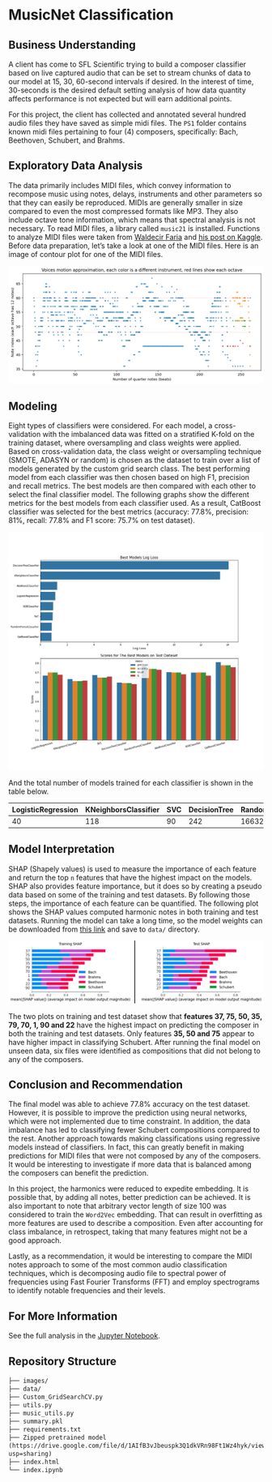 # MusicNet Classification 

## Business Understanding
A client has come to SFL Scientific trying to build a composer classifier based on live captured audio that can be set to stream chunks of data to our model at 15, 30, 60-second intervals if desired. In the interest of time, 30-seconds is the desired default setting analysis of how data quantity affects performance is not expected but will earn additional points. 

For this project, the client has collected and annotated several hundred audio files they have saved as simple midi files. The `PS1` folder contains known midi files pertaining to four (4) composers, specifically: Bach, Beethoven, Schubert, and Brahms. 

## Exploratory Data Analysis
The data primarily includes MIDI files, which convey information to recompose music using notes, delays, instruments and other parameters so that they can easily be reproduced. MIDIs are generally smaller in size compared to even the most compressed formats like MP3. They also include octave tone information, which means that spectral analysis is not necessary. To read MIDI files, a library called `music21` is installed. Functions to analyze MIDI files were taken from [Waldecir Faria]( https://towardsdatascience.com/midi-music-data-extraction-using-music21-and-word2vec-on-kaggle-cb383261cd4e) and [his post on Kaggle]( https://www.kaggle.com/code/wfaria/midi-music-data-extraction-using-music21). Before data preparation, let’s take a look at one of the MIDI files. Here is an image of contour plot for one of the MIDI files. 

![image](images/midi_contour.jpg)


## Modeling 
Eight types of classifiers were considered. For each model, a cross-validation with the imbalanced data was fitted on a stratified K-fold on the training dataset, where oversampling and class weights were applied. Based on cross-validation data, the class weight or oversampling technique (SMOTE, ADASYN or random) is chosen as the dataset to train over a list of models generated by the custom grid search class. The best performing model from each classifier was then chosen based on high F1, precision and recall metrics. The best models are then compared with each other to select the final classifier model. The following graphs show the different metrics for the best models from each classifier used. As a result, CatBoost classifier was selected for the best metrics (accuracy: 77.8%, precision: 81%, recall: 77.8% and F1 score: 75.7% on test dataset).  

![image](images/best_model_performance.jpg)

And the total number of models trained for each classifier is shown in the table below. 

| LogisticRegression | KNeighborsClassifier | SVC | DecisionTree | RandomForest | AdaBoostClassifier | XGBoost | CatBoost |
| --- | --- | --- | --- | --- | --- | --- | --- |
| 40 | 118 | 90 | 242 | 16632 | 450 | 750 | 960 |


## Model Interpretation
SHAP (Shapely values) is used to measure the importance of each feature and return the top `n` features that have the highest impact on the models. SHAP also provides feature importance, but it does so by creating a pseudo data based on some of the training and test datasets. By following those steps, the importance of each feature can be quantified. The following plot shows the SHAP values computed harmonic notes in both training and test datasets. Running the model can take a long time, so the model weights can be downloaded from [this link](https://drive.google.com/file/d/1AIfB3vJbeuspk3Q1dkVRn98Ft1Wz4hyk/view?usp=sharing) and save to `data/` directory. 

![image](images/SHAP.png)

The two plots on training and test dataset show that **features 37, 75, 50, 35, 79, 70, 1, 90 and 22** have the highest impact on predicting the composer in both the training and test datasets. Only features **35, 50 and 75** appear to have higher impact in classifying Schubert. After running the final model on unseen data, six files were identified as compositions that did not belong to any of the composers. 

## Conclusion and Recommendation 
The final model was able to achieve 77.8% accuracy on the test dataset. However, it is possible to improve the prediction using neural networks, which were not implemented due to time constraint. In addition, the data imbalance has led to classifying fewer Schubert compositions compared to the rest. Another approach towards making classifications using regressive models instead of classifiers. In fact, this can greatly benefit in making predictions for MIDI files that were not composed by any of the composers. It would be interesting to investigate if more data that is balanced among the composers can benefit the prediction.

In this project, the harmonics were reduced to expedite embedding. It is possible that, by adding all notes, better prediction can be achieved. It is also important to note that arbitrary vector length of size 100 was considered to train the `Word2Vec` embedding. That can result in overfitting as more features are used to describe a composition. Even after accounting for class imbalance, in retrospect, taking that many features might not be a good approach. 

Lastly, as a recommendation, it would be interesting to compare the MIDI notes approach to some of the most common audio classification techniques, which is decomposing audio file to spectral power of frequencies using Fast Fourier Transforms (FFT) and employ spectrograms to identify notable frequencies and their levels. 

## For More Information

See the full analysis in the [Jupyter Notebook](./index.ipynb). 

## Repository Structure

```
├── images/
├── data/
├── Custom_GridSearchCV.py
├── utils.py
├── music_utils.py
├── summary.pkl
├── requirements.txt
├── Zipped pretrained model (https://drive.google.com/file/d/1AIfB3vJbeuspk3Q1dkVRn98Ft1Wz4hyk/view?usp=sharing)
├── index.html
└── index.ipynb 


